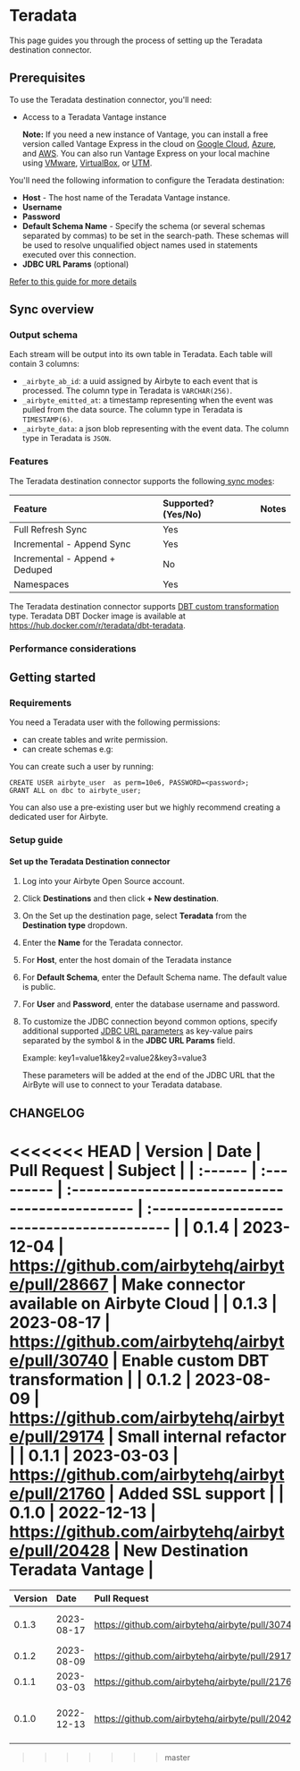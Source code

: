 # Teradata

This page guides you through the process of setting up the Teradata destination connector.

## Prerequisites

To use the Teradata destination connector, you'll need:

- Access to a Teradata Vantage instance

  **Note:** If you need a new instance of Vantage, you can install a free version called Vantage Express in the cloud on [Google Cloud](https://quickstarts.teradata.com/vantage.express.gcp.html), [Azure](https://quickstarts.teradata.com/run-vantage-express-on-microsoft-azure.html), and [AWS](https://quickstarts.teradata.com/run-vantage-express-on-aws.html). You can also run Vantage Express on your local machine using [VMware](https://quickstarts.teradata.com/getting.started.vmware.html), [VirtualBox](https://quickstarts.teradata.com/getting.started.vbox.html), or [UTM](https://quickstarts.teradata.com/getting.started.utm.html).

You'll need the following information to configure the Teradata destination:

- **Host** - The host name of the Teradata Vantage instance.
- **Username**
- **Password**
- **Default Schema Name** - Specify the schema (or several schemas separated by commas) to be set in the search-path. These schemas will be used to resolve unqualified object names used in statements executed over this connection.
- **JDBC URL Params** (optional)

[Refer to this guide for more details](https://downloads.teradata.com/doc/connectivity/jdbc/reference/current/jdbcug_chapter_2.html#BGBHDDGB)

## Sync overview

### Output schema

Each stream will be output into its own table in Teradata. Each table will contain 3 columns:

- `_airbyte_ab_id`: a uuid assigned by Airbyte to each event that is processed. The column type in Teradata is `VARCHAR(256)`.
- `_airbyte_emitted_at`: a timestamp representing when the event was pulled from the data source. The column type in Teradata is `TIMESTAMP(6)`.
- `_airbyte_data`: a json blob representing with the event data. The column type in Teradata is `JSON`.

### Features

The Teradata destination connector supports the
following[ sync modes](https://docs.airbyte.com/cloud/core-concepts#connection-sync-modes):

| Feature                        | Supported?\(Yes/No\) | Notes |
| :----------------------------- | :------------------- | :---- |
| Full Refresh Sync              | Yes                  |       |
| Incremental - Append Sync      | Yes                  |       |
| Incremental - Append + Deduped | No                   |       |
| Namespaces                     | Yes                  |       |

The Teradata destination connector supports [ DBT custom transformation](https://docs.airbyte.com/operator-guides/transformation-and-normalization/transformations-with-airbyte/) type. Teradata DBT Docker image is available at https://hub.docker.com/r/teradata/dbt-teradata.

### Performance considerations

## Getting started

### Requirements

You need a Teradata user with the following permissions:

- can create tables and write permission.
- can create schemas e.g:

You can create such a user by running:

```
CREATE USER airbyte_user  as perm=10e6, PASSWORD=<password>;
GRANT ALL on dbc to airbyte_user;

```

You can also use a pre-existing user but we highly recommend creating a dedicated user for Airbyte.

### Setup guide

#### Set up the Teradata Destination connector

1. Log into your Airbyte Open Source account.
2. Click **Destinations** and then click **+ New destination**.
3. On the Set up the destination page, select **Teradata** from the **Destination type** dropdown.
4. Enter the **Name** for the Teradata connector.
5. For **Host**, enter the host domain of the Teradata instance
6. For **Default Schema**, enter the Default Schema name. The default value is public.
7. For **User** and **Password**, enter the database username and password.
8. To customize the JDBC connection beyond common options, specify additional supported [JDBC URL parameters](https://downloads.teradata.com/doc/connectivity/jdbc/reference/current/jdbcug_chapter_2.html#BGBHDDGB) as key-value pairs separated by the symbol & in the **JDBC URL Params** field.

   Example: key1=value1&key2=value2&key3=value3

   These parameters will be added at the end of the JDBC URL that the AirByte will use to connect to your Teradata database.

## CHANGELOG

<<<<<<< HEAD
| Version | Date       | Pull Request                                    | Subject                                   |
| :------ | :--------- | :---------------------------------------------- | :---------------------------------------- |
| 0.1.4   | 2023-12-04 | https://github.com/airbytehq/airbyte/pull/28667 | Make connector available on Airbyte Cloud |
| 0.1.3   | 2023-08-17 | https://github.com/airbytehq/airbyte/pull/30740 | Enable custom DBT transformation          |
| 0.1.2   | 2023-08-09 | https://github.com/airbytehq/airbyte/pull/29174 | Small internal refactor                   |
| 0.1.1   | 2023-03-03 | https://github.com/airbytehq/airbyte/pull/21760 | Added SSL support                         |
| 0.1.0   | 2022-12-13 | https://github.com/airbytehq/airbyte/pull/20428 | New Destination Teradata Vantage          |
=======
| Version | Date       | Pull Request                                    | Subject                          |
| :------ | :--------- | :---------------------------------------------- | :------------------------------- |
| 0.1.3   | 2023-08-17 | https://github.com/airbytehq/airbyte/pull/30740 | Enable custom DBT transformation |
| 0.1.2   | 2023-08-09 | https://github.com/airbytehq/airbyte/pull/29174 | Small internal refactor          |
| 0.1.1   | 2023-03-03 | https://github.com/airbytehq/airbyte/pull/21760 | Added SSL support                |
| 0.1.0   | 2022-12-13 | https://github.com/airbytehq/airbyte/pull/20428 | New Destination Teradata Vantage |
>>>>>>> master
